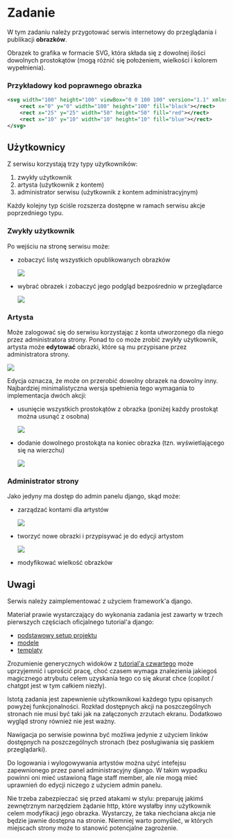 # Zadanie

W tym zadaniu należy przygotować
serwis internetowy do przeglądania i publikacji **obrazków**.

Obrazek to grafika w formacie SVG, która składa się z dowolnej ilości dowolnych prostokątów (mogą różnić się położeniem, wielkości i kolorem wypełnienia).

### Przykładowy kod poprawnego obrazka

```svg
<svg width="100" height="100" viewBox="0 0 100 100" version="1.1" xmlns="http://www.w3.org/2000/svg">
    <rect x="0" y="0" width="100" height="100" fill="black"></rect>
    <rect x="25" y="25" width="50" height="50" fill="red"></rect>
    <rect x="10" y="10" width="10" height="10" fill="blue"></rect>
</svg>
```

## Użytkownicy

Z serwisu korzystają trzy typy użytkowników:

1. zwykły użytkownik
1. artysta (użytkownik z kontem)
1. administrator serwisu (użytkownik z kontem administracyjnym)

Każdy kolejny typ ściśle rozszerza dostępne w ramach serwisu akcje poprzedniego typu.

### Zwykły użytkownik

Po wejściu na stronę serwisu może:

- zobaczyć listę wszystkich opublikowanych obrazków
  
  <kbd><img src="image.png"></img></kbd>
- wybrać obrazek i zobaczyć jego podgląd bezpośrednio w przeglądarce
  
  <kbd><img src="image-1.png"></img></kbd>

### Artysta

Może zalogować się do serwisu korzystając z konta utworzonego dla niego przez administratora strony.
Ponad to co może zrobić zwykły użytkownik, artysta
może **edytować** obrazki, które są mu przypisane przez administratora strony.

<kbd><img src="image-2.png"></img></kbd>

Edycja oznacza, że może on przerobić dowolny obrazek na dowolny inny.
Najbardziej minimalistyczna wersja spełnienia tego wymagania to implementacja dwóch akcji:
- usunięcie wszystkich prostokątów z obrazka (poniżej każdy prostokąt można usunąć z osobna)
  
  <kbd><img src="image-3.png"></img></kbd>
- dodanie dowolnego prostokąta na koniec obrazka (tzn. wyświetlającego się na wierzchu)
  
  <kbd><img src="image-4.png"></img></kbd>

### Administrator strony

Jako jedyny ma dostęp do admin panelu django,
skąd może:

- zarządzać kontami dla artystów
  
  <kbd><img src="image-5.png"></img></kbd>
- tworzyć nowe obrazki i przypisywać je do edycji artystom
  
  <kbd><img src="image-6.png"></img></kbd>
- modyfikować wielkość obrazków

## Uwagi

Serwis należy zaimplementować z użyciem framework'a django.

Materiał prawie wystarczający do wykonania zadania jest zawarty w trzech pierwszych częściach oficjalnego tutorial'a django:

- [podstawowy setup projektu](https://docs.djangoproject.com/en/5.0/intro/tutorial01/)
- [modele](https://docs.djangoproject.com/en/5.0/intro/tutorial02/)
- [templaty](https://docs.djangoproject.com/en/5.0/intro/tutorial03/)

Zrozumienie generycznych widoków z [tutorial'a czwartego](https://docs.djangoproject.com/en/5.0/intro/tutorial04/) może uprzyjemnić i uprościć pracę, choć czasem wymaga znalezienia jakiegoś magicznego atrybutu celem uzyskania tego co się akurat chce (copilot / chatgpt jest w tym całkiem niezły).

Istotą zadania jest zapewnienie użytkownikowi każdego typu opisanych powyżej funkcjonalności. Rozkład dostępnych akcji na poszczególnych stronach nie musi być taki jak na załączonych zrzutach ekranu. Dodatkowo wygląd strony również nie jest ważny.

Nawigacja po serwisie powinna być możliwa jedynie z użyciem linków dostępnych na poszczególnych stronach (bez posługiwania się paskiem przeglądarki).

Do logowania i wylogowywania artystów można użyć intefejsu zapewnionego przez panel administracyjny django.
W takim wypadku powinni oni mieć ustawioną flage staff member, ale nie mogą mieć uprawnień do edycji niczego z użyciem admin panelu.

Nie trzeba zabezpieczać się przed atakami w stylu: preparuję jakimś zewnętrznym narzędziem żądanie http, które wysłałby inny użytkownik celem modyfikacji jego obrazka. Wystarczy, że taka niechciana akcja nie będzie jawnie dostępna na stronie. Niemniej warto pomyśleć, w których miejscach strony może to stanowić potencjalne zagrożenie.